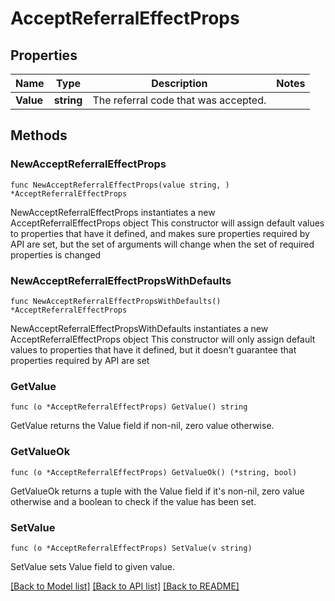 # AcceptReferralEffectProps

## Properties

Name | Type | Description | Notes
------------ | ------------- | ------------- | -------------
**Value** | **string** | The referral code that was accepted. | 

## Methods

### NewAcceptReferralEffectProps

`func NewAcceptReferralEffectProps(value string, ) *AcceptReferralEffectProps`

NewAcceptReferralEffectProps instantiates a new AcceptReferralEffectProps object
This constructor will assign default values to properties that have it defined,
and makes sure properties required by API are set, but the set of arguments
will change when the set of required properties is changed

### NewAcceptReferralEffectPropsWithDefaults

`func NewAcceptReferralEffectPropsWithDefaults() *AcceptReferralEffectProps`

NewAcceptReferralEffectPropsWithDefaults instantiates a new AcceptReferralEffectProps object
This constructor will only assign default values to properties that have it defined,
but it doesn't guarantee that properties required by API are set

### GetValue

`func (o *AcceptReferralEffectProps) GetValue() string`

GetValue returns the Value field if non-nil, zero value otherwise.

### GetValueOk

`func (o *AcceptReferralEffectProps) GetValueOk() (*string, bool)`

GetValueOk returns a tuple with the Value field if it's non-nil, zero value otherwise
and a boolean to check if the value has been set.

### SetValue

`func (o *AcceptReferralEffectProps) SetValue(v string)`

SetValue sets Value field to given value.



[[Back to Model list]](../README.md#documentation-for-models) [[Back to API list]](../README.md#documentation-for-api-endpoints) [[Back to README]](../README.md)


